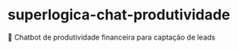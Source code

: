 # superlogica-chat-produtividade
:speech_balloon: Chatbot de produtividade financeira para captação de leads
